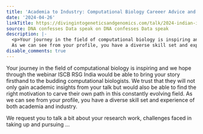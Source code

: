 ```yaml
---
title: 'Academia to Industry: Computational Biology Careeer Advice and Tips'
date: '2024-04-26'
linkTitle: https://divingintogeneticsandgenomics.com/talk/2024-indian-isg/
source: DNA confesses Data speak on DNA confesses Data speak
description: |-
  <p>Your journey in the field of computational biology is inspiring and we hope through the webinar ISCB RSG India would be able to bring your story firsthand to the budding computational biologists. We trust that they will not only gain academic insights from your talk but would also be able to find the right motivation to carve their own path in this constantly evolving field.
  As we can see from your profile, you have a diverse skill set and experience of both academia and industry.</p> <p>We request you to talk a bit about your research work, challenges faced in taking up and pursuing ...
disable_comments: true
---
```

<p>Your journey in the field of computational biology is inspiring and we hope through the webinar ISCB RSG India would be able to bring your story firsthand to the budding computational biologists. We trust that they will not only gain academic insights from your talk but would also be able to find the right motivation to carve their own path in this constantly evolving field.
As we can see from your profile, you have a diverse skill set and experience of both academia and industry.</p> <p>We request you to talk a bit about your research work, challenges faced in taking up and pursuing ...